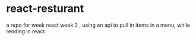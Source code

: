 # react-resturant
a repo for week react week 2 , using an api to pull in items in a menu, while rending in react.

